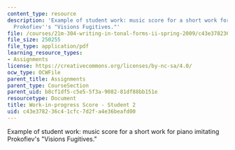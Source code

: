 ```yaml
---
content_type: resource
description: 'Example of student work: music score for a short work for piano imitating
  Prokofiev''s "Visions Fugitives."'
file: /courses/21m-304-writing-in-tonal-forms-ii-spring-2009/c43e378236c41cfc7d2fa4e36beafd00_MIT21M_304s09_sw02.pdf
file_size: 250255
file_type: application/pdf
learning_resource_types:
- Assignments
license: https://creativecommons.org/licenses/by-nc-sa/4.0/
ocw_type: OCWFile
parent_title: Assignments
parent_type: CourseSection
parent_uid: b8cf1df5-c5e5-5f3a-9082-81df88bb151e
resourcetype: Document
title: Work-in-progress Score - Student 2
uid: c43e3782-36c4-1cfc-7d2f-a4e36beafd00
---
```

Example of student work: music score for a short work for piano imitating Prokofiev's "Visions Fugitives."